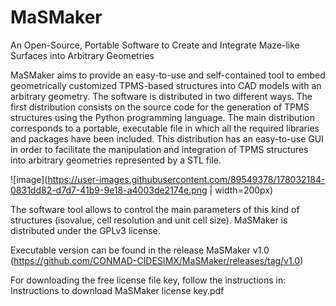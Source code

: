 # MaSMaker
An Open-Source, Portable Software to Create and Integrate Maze-like Surfaces into Arbitrary Geometries

MaSMaker aims to provide an easy-to-use and self-contained tool to embed geometrically customized TPMS-based structures into CAD models with an arbitrary geometry. The software is distributed in two different ways. The first distribution consists on the source code for the generation of TPMS structures using the Python programming language. The main distribution corresponds to a portable, executable file in which all the required libraries and packages have been included. This distribution has an easy-to-use GUI in order to facilitate the manipulation and integration of TPMS structures into arbitrary geometries represented by a STL file.

![image](https://user-images.githubusercontent.com/89549378/178032184-0831dd82-d7d7-41b9-9e18-a4003de2174e.png | width=200px)

The software tool allows to control the main parameters of this kind of structures (isovalue, cell resolution and unit cell size). MaSMaker is distributed under the GPLv3 license.

Executable version can be found in the release MaSMaker v1.0 (https://github.com/CONMAD-CIDESIMX/MaSMaker/releases/tag/v1.0)

For downloading the free license file key, follow the instructions in: Instructions to download MaSMaker license key.pdf

